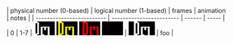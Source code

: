 | physical number (0-based) | logical number (1-based) | frames | animation | notes |
| ------------------------- | ------------------------ | ------ | ----- |
| 0                         | 1-7                      | ![](img/sprite-00-0.png) ![](img/sprite-00-1.png) ![](img/sprite-00-2.png) ![](img/sprite-00-3.png) | ![](img/sprite-00-anim.gif) | foo |
